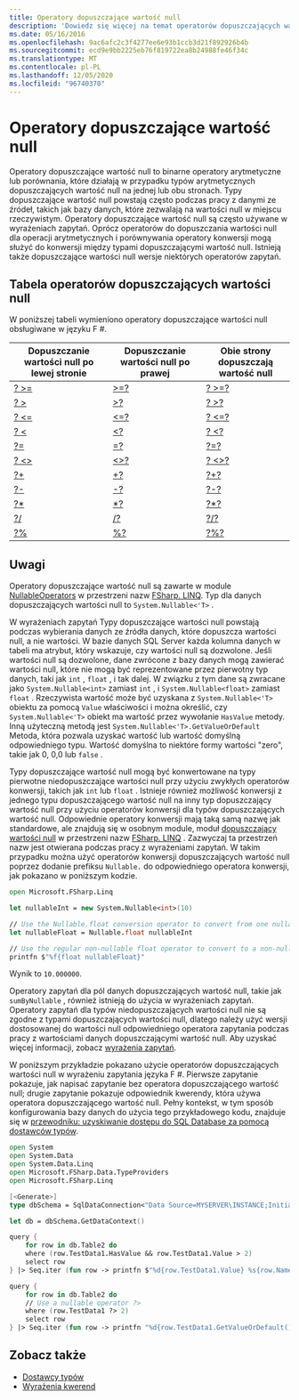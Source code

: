 ```yaml
---
title: Operatory dopuszczające wartość null
description: 'Dowiedz się więcej na temat operatorów dopuszczających wartości null, które są dostępne w języku programowania F #.'
ms.date: 05/16/2016
ms.openlocfilehash: 9ac6afc2c3f4277ee6e93b1ccb3d21f892926b4b
ms.sourcegitcommit: ecd9e9bb2225eb76f819722ea8b24988fe46f34c
ms.translationtype: MT
ms.contentlocale: pl-PL
ms.lasthandoff: 12/05/2020
ms.locfileid: "96740370"
---
```

# <a name="nullable-operators"></a>Operatory dopuszczające wartość null

Operatory dopuszczające wartość null to binarne operatory arytmetyczne lub porównania, które działają w przypadku typów arytmetycznych dopuszczających wartość null na jednej lub obu stronach. Typy dopuszczające wartość null powstają często podczas pracy z danymi ze źródeł, takich jak bazy danych, które zezwalają na wartości null w miejscu rzeczywistym. Operatory dopuszczające wartość null są często używane w wyrażeniach zapytań. Oprócz operatorów do dopuszczania wartości null dla operacji arytmetycznych i porównywania operatory konwersji mogą służyć do konwersji między typami dopuszczającymi wartość null. Istnieją także dopuszczające wartości null wersje niektórych operatorów zapytań.

## <a name="table-of-nullable-operators"></a>Tabela operatorów dopuszczających wartości null

W poniższej tabeli wymieniono operatory dopuszczające wartości null obsługiwane w języku F #.

|Dopuszczanie wartości null po lewej stronie|Dopuszczanie wartości null po prawej|Obie strony dopuszczają wartość null|
|---|---|---|
|[? >=](https://fsharp.github.io/fsharp-core-docs/reference/fsharp-linq-nullableoperators.html#(%20?%3E=%20))|[>=?](https://fsharp.github.io/fsharp-core-docs/reference/fsharp-linq-nullableoperators.html#(%20%3E=?%20))|[? >=?](https://fsharp.github.io/fsharp-core-docs/reference/fsharp-linq-nullableoperators.html#(%20?%3E=?%20))|
|[? >](https://fsharp.github.io/fsharp-core-docs/reference/fsharp-linq-nullableoperators.html#(%20?%3E%20))|[>?](https://fsharp.github.io/fsharp-core-docs/reference/fsharp-linq-nullableoperators.html#(%20%3E?%20))|[? >?](https://fsharp.github.io/fsharp-core-docs/reference/fsharp-linq-nullableoperators.html#(%20?%3E?%20))|
|[? <=](https://fsharp.github.io/fsharp-core-docs/reference/fsharp-linq-nullableoperators.html#(%20?%3C=%20))|[<=?](https://fsharp.github.io/fsharp-core-docs/reference/fsharp-linq-nullableoperators.html#(%20%3C=?%20))|[? <=?](https://fsharp.github.io/fsharp-core-docs/reference/fsharp-linq-nullableoperators.html#(%20?%3C=?%20))|
|[? <](https://fsharp.github.io/fsharp-core-docs/reference/fsharp-linq-nullableoperators.html#(%20?%3C%20))|[<?](https://fsharp.github.io/fsharp-core-docs/reference/fsharp-linq-nullableoperators.html#(%20%3C?%20))|[? <?](https://fsharp.github.io/fsharp-core-docs/reference/fsharp-linq-nullableoperators.html#(%20?%3C?%20))|
|[?=](https://fsharp.github.io/fsharp-core-docs/reference/fsharp-linq-nullableoperators.html#(%20?=%20))|[=?](https://fsharp.github.io/fsharp-core-docs/reference/fsharp-linq-nullableoperators.html#(%20=?%20))|[?=?](https://fsharp.github.io/fsharp-core-docs/reference/fsharp-linq-nullableoperators.html#(%20?=?%20))|
|[? <>](https://fsharp.github.io/fsharp-core-docs/reference/fsharp-linq-nullableoperators.html#(%20?%3C%3E%20))|[<>?](https://fsharp.github.io/fsharp-core-docs/reference/fsharp-linq-nullableoperators.html#(%20%3C%3E?%20))|[? <>?](https://fsharp.github.io/fsharp-core-docs/reference/fsharp-linq-nullableoperators.html#(%20?%3C%3E?%20))|
|[?+](https://fsharp.github.io/fsharp-core-docs/reference/fsharp-linq-nullableoperators.html#(%20?+%20))|[+?](https://fsharp.github.io/fsharp-core-docs/reference/fsharp-linq-nullableoperators.html#(%20+?%20))|[?+?](https://fsharp.github.io/fsharp-core-docs/reference/fsharp-linq-nullableoperators.html#(%20?+?%20))|
|[?-](https://fsharp.github.io/fsharp-core-docs/reference/fsharp-linq-nullableoperators.html#(%20?-%20))|[-?](https://fsharp.github.io/fsharp-core-docs/reference/fsharp-linq-nullableoperators.html#(%20-?%20))|[?-?](https://fsharp.github.io/fsharp-core-docs/reference/fsharp-linq-nullableoperators.html#(%20?-?%20))|
|[?*](https://fsharp.github.io/fsharp-core-docs/reference/fsharp-linq-nullableoperators.html#(%20?*%20))|[*?](https://fsharp.github.io/fsharp-core-docs/reference/fsharp-linq-nullableoperators.html#(%20*?%20))|[?*?](https://fsharp.github.io/fsharp-core-docs/reference/fsharp-linq-nullableoperators.html#(%20?*?%20))|
|[?/](https://fsharp.github.io/fsharp-core-docs/reference/fsharp-linq-nullableoperators.html#(%20?/%20))|[/?](https://fsharp.github.io/fsharp-core-docs/reference/fsharp-linq-nullableoperators.html#(%20/?%20))|[?/?](https://fsharp.github.io/fsharp-core-docs/reference/fsharp-linq-nullableoperators.html#(%20?/?%20))|
|[?%](https://fsharp.github.io/fsharp-core-docs/reference/fsharp-linq-nullableoperators.html#(%20?%%20))|[%?](https://fsharp.github.io/fsharp-core-docs/reference/fsharp-linq-nullableoperators.html#(%20%?%20))|[?%?](https://fsharp.github.io/fsharp-core-docs/reference/fsharp-linq-nullableoperators.html#(%20?%?%20))|

## <a name="remarks"></a>Uwagi

Operatory dopuszczające wartość null są zawarte w module [NullableOperators](https://fsharp.github.io/fsharp-core-docs/reference/fsharp-linq-nullableoperators.html) w przestrzeni nazw [FSharp. LINQ](https://fsharp.github.io/fsharp-core-docs/reference/fsharp-linq.html). Typ dla danych dopuszczających wartości null to `System.Nullable<'T>` .

W wyrażeniach zapytań Typy dopuszczające wartości null powstają podczas wybierania danych ze źródła danych, które dopuszcza wartości null, a nie wartości. W bazie danych SQL Server każda kolumna danych w tabeli ma atrybut, który wskazuje, czy wartości null są dozwolone. Jeśli wartości null są dozwolone, dane zwrócone z bazy danych mogą zawierać wartości null, które nie mogą być reprezentowane przez pierwotny typ danych, taki jak `int` , `float` , i tak dalej. W związku z tym dane są zwracane jako `System.Nullable<int>` zamiast `int` , i `System.Nullable<float>` zamiast `float` . Rzeczywista wartość może być uzyskana z `System.Nullable<'T>` obiektu za pomocą `Value` właściwości i można określić, czy `System.Nullable<'T>` obiekt ma wartość przez wywołanie `HasValue` metody. Inną użyteczną metodą jest `System.Nullable<'T>.GetValueOrDefault` Metoda, która pozwala uzyskać wartość lub wartość domyślną odpowiedniego typu. Wartość domyślna to niektóre formy wartości "zero", takie jak 0, 0,0 lub `false` .

Typy dopuszczające wartość null mogą być konwertowane na typy pierwotne niedopuszczające wartości null przy użyciu zwykłych operatorów konwersji, takich jak `int` lub `float` . Istnieje również możliwość konwersji z jednego typu dopuszczającego wartość null na inny typ dopuszczający wartość null przy użyciu operatorów konwersji dla typów dopuszczających wartość null. Odpowiednie operatory konwersji mają taką samą nazwę jak standardowe, ale znajdują się w osobnym module, moduł [dopuszczający wartości null](https://fsharp.github.io/fsharp-core-docs/reference/fsharp-linq-nullablemodule.html) w przestrzeni nazw [FSharp. LINQ](https://fsharp.github.io/fsharp-core-docs/reference/fsharp-linq.html) . Zazwyczaj ta przestrzeń nazw jest otwierana podczas pracy z wyrażeniami zapytań. W takim przypadku można użyć operatorów konwersji dopuszczających wartość null poprzez dodanie prefiksu `Nullable.` do odpowiedniego operatora konwersji, jak pokazano w poniższym kodzie.

```fsharp
open Microsoft.FSharp.Linq

let nullableInt = new System.Nullable<int>(10)

// Use the Nullable.float conversion operator to convert from one nullable type to another nullable type.
let nullableFloat = Nullable.float nullableInt

// Use the regular non-nullable float operator to convert to a non-nullable float.
printfn $"%f{float nullableFloat}"
```

Wynik to `10.000000`.

Operatory zapytań dla pól danych dopuszczających wartość null, takie jak `sumByNullable` , również istnieją do użycia w wyrażeniach zapytań. Operatory zapytań dla typów niedopuszczających wartości null nie są zgodne z typami dopuszczających wartości null, dlatego należy użyć wersji dostosowanej do wartości null odpowiedniego operatora zapytania podczas pracy z wartościami danych dopuszczającymi wartość null. Aby uzyskać więcej informacji, zobacz [wyrażenia zapytań](../query-expressions.md).

W poniższym przykładzie pokazano użycie operatorów dopuszczających wartości null w wyrażeniu zapytania języka F #. Pierwsze zapytanie pokazuje, jak napisać zapytanie bez operatora dopuszczającego wartość null; drugie zapytanie pokazuje odpowiednik kwerendy, która używa operatora dopuszczającego wartość null. Pełny kontekst, w tym sposób konfigurowania bazy danych do użycia tego przykładowego kodu, znajduje się w [przewodniku: uzyskiwanie dostępu do SQL Database za pomocą dostawców typów](../../tutorials/type-providers/index.md).

```fsharp
open System
open System.Data
open System.Data.Linq
open Microsoft.FSharp.Data.TypeProviders
open Microsoft.FSharp.Linq

[<Generate>]
type dbSchema = SqlDataConnection<"Data Source=MYSERVER\INSTANCE;Initial Catalog=MyDatabase;Integrated Security=SSPI;">

let db = dbSchema.GetDataContext()

query {
    for row in db.Table2 do
    where (row.TestData1.HasValue && row.TestData1.Value > 2)
    select row
} |> Seq.iter (fun row -> printfn $"%d{row.TestData1.Value} %s{row.Name}")

query {
    for row in db.Table2 do
    // Use a nullable operator ?>
    where (row.TestData1 ?> 2)
    select row
} |> Seq.iter (fun row -> printfn "%d{row.TestData1.GetValueOrDefault()} %s{row.Name}")
```

## <a name="see-also"></a>Zobacz także

- [Dostawcy typów](../../tutorials/type-providers/index.md)
- [Wyrażenia kwerend](../query-expressions.md)
